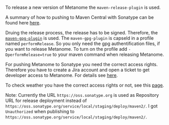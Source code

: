 To release a new version of Metanome the `maven-release-plugin` is used.

A summary of how to pushing to Maven Central with Sonatype can be found here [here](http://bealetech.com/blog/2013/04/10/pushing-to-maven-central-with-sonatype/).

Druing the release process, the release has to be signed. 
Therefore, the [`maven-gpg-plugin`](https://maven.apache.org/plugins/maven-gpg-plugin/usage.html) is used. 
The `maven-gpg-plugin` is capseld in a profile named `performRelease`.
So you only need the gpg authentification files, if you want to release Metanome. 
To turn on the profile add `-DperformRelease=true` to your maven command when releasing Metanome.

For pushing Metanome to Sonatype you need the correct access rights.
Therefore you have to create a Jira account and open a ticket to get developer access to Metanome.
For details see [here](http://central.sonatype.org/pages/ossrh-guide.html#SonatypeOSSMavenRepositoryUsageGuide-8a.ReleaseIt).

To check weather you have the correct access rights or not, see this [page](http://blog.sonatype.com/2010/11/what-to-do-when-nexus-returns-401/#.Vp9K-XUrJvA).

Note: Currently the URL `https://oss.sonatype.org` is used as Repository URL for release deployment instead of `https://oss.sonatype.org/service/local/staging/deploy/maven2/`. I got `Unauthorized` when publishing to `https://oss.sonatype.org/service/local/staging/deploy/maven2/`.